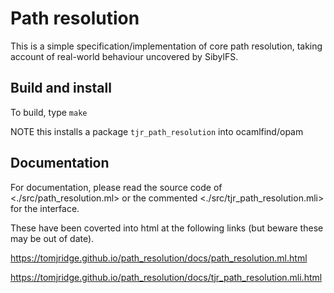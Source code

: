 # Path resolution


This is a simple specification/implementation of core path resolution,
taking account of real-world behaviour uncovered by SibylFS.


## Build and install

To build, type `make`

NOTE this installs a package `tjr_path_resolution` into ocamlfind/opam


## Documentation


For documentation, please read the source code of <./src/path_resolution.ml>
or the commented <./src/tjr_path_resolution.mli> for the interface.

These have been coverted into html at the following links (but beware
these may be out of date).

https://tomjridge.github.io/path_resolution/docs/path_resolution.ml.html

https://tomjridge.github.io/path_resolution/docs/tjr_path_resolution.mli.html



